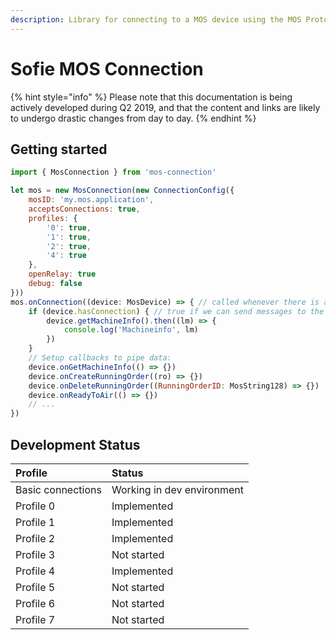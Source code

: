 ```yaml
---
description: Library for connecting to a MOS device using the MOS Protocol.
---
```


# Sofie MOS Connection

{% hint style="info" %}
Please note that this documentation is being actively developed during Q2 2019, and that the content and links are likely to undergo drastic changes from day to day.
{% endhint %}

## Getting started

```javascript
import { MosConnection } from 'mos-connection'

let mos = new MosConnection(new ConnectionConfig({
    mosID: 'my.mos.application',
    acceptsConnections: true,
    profiles: {
        '0': true,
        '1': true,
        '2': true,
        '4': true
    },
    openRelay: true
    debug: false
}))
mos.onConnection((device: MosDevice) => { // called whenever there is a new connection to a mos-device
    if (device.hasConnection) { // true if we can send messages to the mos-server
        device.getMachineInfo().then((lm) => {
            console.log('Machineinfo', lm)
        })
    }
    // Setup callbacks to pipe data:
    device.onGetMachineInfo(() => {})
    device.onCreateRunningOrder((ro) => {})
    device.onDeleteRunningOrder((RunningOrderID: MosString128) => {})
    device.onReadyToAir(() => {})
    // ...
})
```

## Development Status

| Profile | Status |
| :--- | :--- |
| Basic connections | Working in dev environment |
| Profile 0 | Implemented |
| Profile 1 | Implemented |
| Profile 2 | Implemented |
| Profile 3 | Not started |
| Profile 4 | Implemented |
| Profile 5 | Not started |
| Profile 6 | Not started |
| Profile 7 | Not started |

